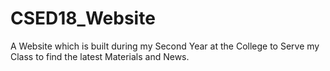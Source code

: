 # CSED18_Website
A Website which is built during my Second Year at the College to Serve my Class to find the latest Materials and News.
